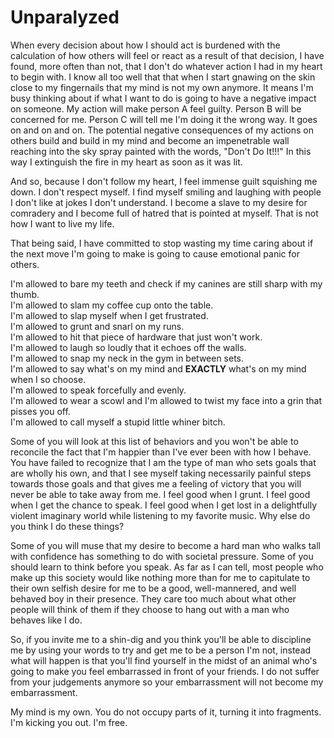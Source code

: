# Unparalyzed
When every decision about how I should act is burdened with the calculation of how others will feel or react as a result of that decision, I have found, more often than not, that I don't do whatever action I had in my heart to begin with. I know all too well that that when I start gnawing on the skin close to my fingernails that my mind is not my own anymore. It means I'm busy thinking about if what I want to do is going to have a negative impact on someone. My action will make person A feel guilty. Person B will be concerned for me. Person C will tell me I'm doing it the wrong way. It goes on and on and on. The potential negative consequences of my actions on others build and build in my mind and become an impenetrable wall reaching into the sky spray painted with the words, "Don't Do It!!!" In this way I extinguish the fire in my heart as soon as it was lit.

And so, because I don't follow my heart, I feel immense guilt squishing me down. I don't respect myself. I find myself smiling and laughing with people I don't like at jokes I don't understand. I become a slave to my desire for comradery and I become full of hatred that is pointed at myself. That is not how I want to live my life.

That being said, I have committed to stop wasting my time caring about if the next move I'm going to make is going to cause emotional panic for others.

I'm allowed to bare my teeth and check if my canines are still sharp with my thumb.  
I'm allowed to slam my coffee cup onto the table.  
I'm allowed to slap myself when I get frustrated.  
I'm allowed to grunt and snarl on my runs.  
I'm allowed to hit that piece of hardware that just won't work.  
I'm allowed to laugh so loudly that it echoes off the walls.  
I'm allowed to snap my neck in the gym in between sets.  
I'm allowed to say what's on my mind and **EXACTLY** what's on my mind when I so choose.  
I'm allowed to speak forcefully and evenly.  
I'm allowed to wear a scowl and I'm allowed to twist my face into a grin that pisses you off.  
I'm allowed to call myself a stupid little whiner bitch.  

Some of you will look at this list of behaviors and you won't be able to reconcile the fact that I'm happier than I've ever been with how I behave. You have failed to recognize that I am the type of man who sets goals that are wholly his own, and that I see myself taking necessarily painful steps towards those goals and that gives me a feeling of victory that you will never be able to take away from me. I feel good when I grunt. I feel good when I get the chance to speak. I feel good when I get lost in a delightfully violent imaginary world while listening to my favorite music. Why else do you think I do these things?

Some of you will muse that my desire to become a hard man who walks tall with confidence has something to do with societal pressure. Some of you should learn to think before you speak. As far as I can tell, most people who make up this society would like nothing more than for me to capitulate to their own selfish desire for me to be a good, well-mannered, and well behaved boy in their presence. They care too much about what other people will think of them if they choose to hang out with a man who behaves like I do.

So, if you invite me to a shin-dig and you think you'll be able to discipline me by using your words to try and get me to be a person I'm not, instead what will happen is that you'll find yourself in the midst of an animal who's going to make you feel embarrassed in front of your friends. I do not suffer from your judgements anymore so your embarrassment will not become my embarrassment.

My mind is my own. You do not occupy parts of it, turning it into fragments. I'm kicking you out. I'm free.
